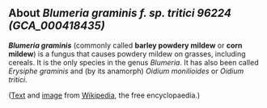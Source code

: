 About *Blumeria graminis f. sp. tritici 96224 (GCA\_000418435)* 
---------------------------------------------------------------



***Blumeria graminis*** (commonly called **barley powdery mildew** or
**corn mildew**) is a fungus that causes powdery mildew on grasses,
including cereals. It is the only species in the genus *Blumeria*. It
has also been called *Erysiphe graminis* and (by its anamorph) *Oidium
monilioides* or *Oidium tritici*.

([Text](http://en.wikipedia.org/wiki/Blumeria_graminis) and
[image](https://commons.wikimedia.org/wiki/File:Barleypowderymildew.jpg)
from [Wikipedia](http://en.wikipedia.org/), the free encyclopaedia.)
